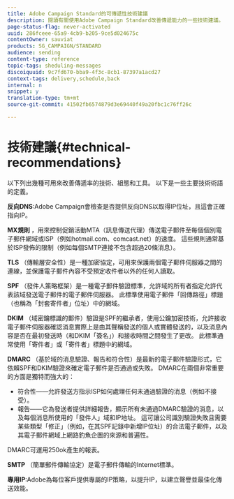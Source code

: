 ```yaml
---
title: Adobe Campaign Standard的可傳遞性技術建議
description: 閱讀有關使用Adobe Campaign Standard改善傳遞能力的一些技術建議。
page-status-flag: never-activated
uuid: 286fceee-65a9-4cb9-b205-9ce5d024675c
contentOwner: sauviat
products: SG_CAMPAIGN/STANDARD
audience: sending
content-type: reference
topic-tags: sheduling-messages
discoiquuid: 9c7fd670-bba9-4f3c-8cb1-87397a1acd27
context-tags: delivery,schedule,back
internal: n
snippet: y
translation-type: tm+mt
source-git-commit: 41502fb6574879d3e69440f49a20fbc1c76ff26c

---
```



# 技術建議{#technical-recommendations}

以下列出幾種可用來改善傳遞率的技術、組態和工具。 以下是一些主要技術術語的定義。

**反向DNS**:Adobe Campaign會檢查是否提供反向DNS以取得IP位址，且這會正確指向IP。

**MX規則** ，用來控制促銷活動MTA（訊息傳送代理）傳送電子郵件至每個個別電子郵件網域或ISP（例如hotmail.com、comcast.net）的速度。 這些規則通常基於ISP發佈的限制（例如每個SMTP連接不包含超過20條消息）。

**TLS** （傳輸層安全性）是一種加密協定，可用來保護兩個電子郵件伺服器之間的連線，並保護電子郵件內容不受預定收件者以外的任何人讀取。

**SPF** （發件人策略框架）是一種電子郵件驗證標準，允許域的所有者指定允許代表該域發送電子郵件的電子郵件伺服器。 此標準使用電子郵件「回傳路徑」標題（也稱為「封套寄件者」位址）中的網域。

**DKIM** （域密鑰標識的郵件）驗證是SPF的繼承者，使用公鑰加密技術，允許接收電子郵件伺服器確認消息實際上是由其聲稱發送的個人或實體發送的，以及消息內容是否在最初發送時（和DKIM「簽名」）和接收時間之間發生了更改。 此標準通常使用「寄件者」或「寄件者」標題中的網域。

**DMARC** （基於域的消息驗證、報告和符合性）是最新的電子郵件驗證形式，它依賴SPF和DKIM驗證來確定電子郵件是否通過或失敗。 DMARC在兩個非常重要的方面是獨特而強大的：
* 符合性——允許發送方指示ISP如何處理任何未通過驗證的消息（例如不接受）。
* 報告——它為發送者提供詳細報告，顯示所有未通過DMARC驗證的消息，以及每個消息所使用的「發件人」域和IP地址。 這可讓公司識別驗證失敗且需要某些類型「修正」（例如，在其SPF記錄中新增IP位址）的合法電子郵件，以及其電子郵件網域上網路釣魚企圖的來源和普遍性。

DMARC可運用250ok產生的報表。

**SMTP** （簡單郵件傳輸協定）是電子郵件傳輸的Internet標準。

**專用IP**:Adobe為每位客戶提供專屬的IP策略，以提升IP，以建立聲譽並最佳化傳送效能。

